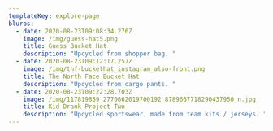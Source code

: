 ```yaml
---
templateKey: explore-page
blurbs:
  - date: 2020-08-23T09:08:34.276Z
    image: /img/guess-hat5.png
    title: Guess Bucket Hat
    description: "Upcycled from shopper bag. "
  - date: 2020-08-23T09:12:17.257Z
    image: /img/tnf-buckethat_instagram_also-front.png
    title: The North Face Bucket Hat
    description: "Upcycled from cargo pants. "
  - date: 2020-08-23T09:22:28.703Z
    image: /img/117819859_2770662019700192_8789667718290437950_n.jpg
    title: Kid Drank Project Two
    description: "Upcycled sportswear, made from team kits / jerseys. "
---
```


